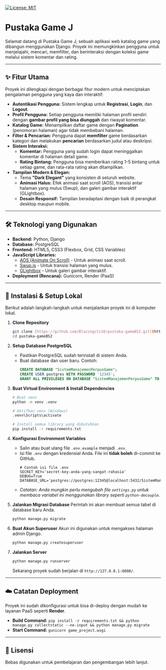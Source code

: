 [![License: MIT](https://img.shields.io/badge/License-MIT-yellow.svg)](https://opensource.org/licenses/MIT)

# Pustaka Game J

Selamat datang di Pustaka Game J, sebuah aplikasi web katalog game yang dibangun menggunakan Django. Proyek ini memungkinkan pengguna untuk menjelajahi, mencari, memfilter, dan berinteraksi dengan koleksi game melalui sistem komentar dan rating.



---

## ✨ Fitur Utama

Proyek ini dilengkapi dengan berbagai fitur modern untuk menciptakan pengalaman pengguna yang kaya dan interaktif:

* **Autentikasi Pengguna:** Sistem lengkap untuk **Registrasi**, **Login**, dan **Logout**.
* **Profil Pengguna:** Setiap pengguna memiliki halaman profil sendiri dengan **gambar profil yang bisa diunggah** dan riwayat komentar.
* **Katalog Game:** Menampilkan daftar game dengan **Pagination** (penomoran halaman) agar tidak membebani halaman.
* **Filter & Pencarian:** Pengguna dapat **memfilter** game berdasarkan kategori dan melakukan **pencarian** berdasarkan judul atau deskripsi.
* **Sistem Interaksi:**
    * **Komentar:** Pengguna yang sudah login dapat meninggalkan komentar di halaman detail game.
    * **Rating Bintang:** Pengguna bisa memberikan rating 1-5 bintang untuk setiap game, dan rata-rata rating akan ditampilkan.
* **Tampilan Modern & Elegan:**
    * Tema **"Dark Elegant"** yang konsisten di seluruh website.
    * **Animasi Halus:** Efek animasi saat scroll (AOS), transisi antar halaman yang mulus (Swup), dan galeri gambar interaktif (GLightbox).
    * **Desain Responsif:** Tampilan beradaptasi dengan baik di perangkat desktop maupun mobile.

---

## 🛠️ Teknologi yang Digunakan

* **Backend:** Python, Django
* **Database:** PostgreSQL
* **Frontend:** HTML5, CSS3 (Flexbox, Grid, CSS Variables)
* **JavaScript Libraries:**
    * [AOS (Animate On Scroll)](https://michalsnik.github.io/aos/) - Untuk animasi saat scroll.
    * [Swup.js](https://swup.js.org/) - Untuk transisi halaman yang mulus.
    * [GLightbox](https://biati-digital.github.io/glightbox/) - Untuk galeri gambar interaktif.
* **Deployment (Rencana):** Gunicorn, Render (PaaS)

---

## 🚀 Instalasi & Setup Lokal

Berikut adalah langkah-langkah untuk menjalankan proyek ini di komputer lokal.

1.  **Clone Repository**
    ```bash
    git clone [https://github.com/Blazingctz10/pustaka-gameBS2.git](https://github.com/Blazingctz10/pustaka-gameBS2.git)
    cd pustaka-gameBS2
    ```

2.  **Setup Database PostgreSQL**
    * Pastikan PostgreSQL sudah terinstall di sistem Anda.
    * Buat database dan user baru. Contoh:
        ```sql
        CREATE DATABASE "SistemManajemenPerpusGame";
        CREATE USER postgres WITH PASSWORD '12345';
        GRANT ALL PRIVILEGES ON DATABASE "SistemManajemenPerpusGame" TO postgres;
        ```

3.  **Buat Virtual Environment & Install Dependencies**
    ```bash
    # Buat venv
    python -m venv .venv

    # Aktifkan venv (Windows)
    .venv\Scripts\activate

    # Install semua library yang dibutuhkan
    pip install -r requirements.txt
    ```

4.  **Konfigurasi Environment Variables**
    * Salin atau buat ulang file `.env.example` menjadi `.env`.
    * Isi file `.env` dengan kredensial Anda. File ini **tidak boleh** di-commit ke GitHub.
        ```
        # Contoh isi file .env
        SECRET_KEY='secret-key-anda-yang-sangat-rahasia'
        DEBUG=True
        DATABASE_URL='postgres://postgres:12345@localhost:5432/SistemManajemenPerpusGame'
        ```
    * *Catatan: Anda mungkin perlu mengubah file `settings.py` untuk membaca variabel ini menggunakan library seperti `python-decouple`.*

5.  **Jalankan Migrasi Database**
    Perintah ini akan membuat semua tabel di database baru Anda.
    ```bash
    python manage.py migrate
    ```

6.  **Buat Akun Superuser**
    Akun ini digunakan untuk mengakses halaman admin Django.
    ```bash
    python manage.py createsuperuser
    ```

7.  **Jalankan Server**
    ```bash
    python manage.py runserver
    ```
    Sekarang proyek sudah berjalan di `http://127.0.0.1:8000/`.

---

## ☁️ Catatan Deployment

Proyek ini sudah dikonfigurasi untuk bisa di-deploy dengan mudah ke layanan PaaS seperti **Render**.
* **Build Command:** `pip install -r requirements.txt && python manage.py collectstatic --no-input && python manage.py migrate`
* **Start Command:** `gunicorn game_project.wsgi`

---
## 📄 Lisensi

Bebas digunakan untuk pembelajaran dan pengembangan lebih lanjut.  

